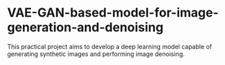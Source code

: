 # VAE-GAN-based-model-for-image-generation-and-denoising
This practical project aims to develop a deep learning model capable of generating synthetic images and performing image denoising.

